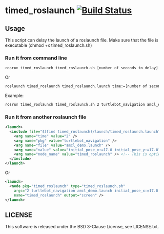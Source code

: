 # timed_roslaunch [![Build Status](https://travis-ci.org/MoriKen254/timed_roslaunch.svg?branch)](https://travis-ci.org/MoriKen254/timed_roslaunch) 
## Usage
This script can delay the launch of a roslaunch file.
Make sure that the file is executable (chmod +x timed_roslaunch.sh)

### Run it from command line

```bash
rosrun timed_roslaunch timed_roslaunch.sh [number of seconds to delay] [rospkg] [roslaunch file] [arguments (optional)]
```

Or

```bash
roslaunch timed_roslaunch timed_roslaunch.launch time:=[number of second to delay] pkg:=[rospkg] file:=[roslaunch file] value:=[arguments (optional)]
```

Example:

```bash
rosrun timed_roslaunch timed_roslaunch.sh 2 turtlebot_navigation amcl_demo.launch initial_pose_x:=17.0 initial_pose_y:=17.0"
```

### Run it from another roslaunch file

```xml
<launch>
  <include file="$(find timed_roslaunch)/launch/timed_roslaunch.launch">
    <arg name="time" value="2" />
    <arg name="pkg" value="turtlebot_navigation" />
    <arg name="file" value="amcl_demo.launch" />
    <arg name="value" value="initial_pose_x:=17.0 initial_pose_y:=17.0" />
    <arg name="node_name" value="timed_roslaunch" /> <!-- This is optional jBrgment -->
  </include>
</launch>
```

Or

```xml
<launch>
  <node pkg="timed_roslaunch" type="timed_roslaunch.sh"
    args="2 turtlebot_navigation amcl_demo.launch initial_pose_x:=17.0 initial_pose_y:=17.0"
    name="timed_roslaunch" output="screen" />
</launch>
```

## LICENSE
This software is released under the BSD 3-Clause License, see LICENSE.txt.
